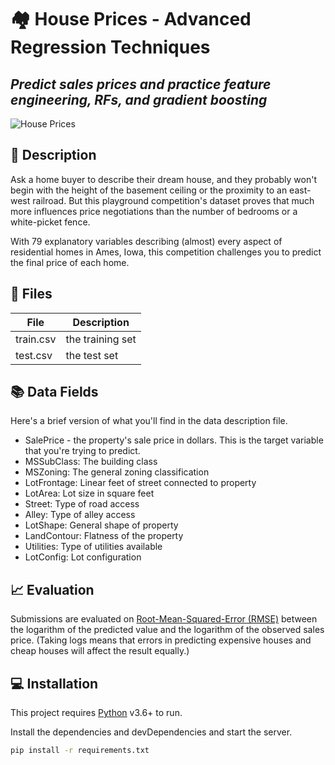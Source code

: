 # 🏘️ House Prices - Advanced Regression Techniques
## _Predict sales prices and practice feature engineering, RFs, and gradient boosting_

![House Prices](https://storage.googleapis.com/kaggle-competitions/kaggle/5407/media/housesbanner.png)

## 📝 Description

Ask a home buyer to describe their dream house, and they probably won't begin with the height of the basement ceiling or the proximity to an east-west railroad. But this playground competition's dataset proves that much more influences price negotiations than the number of bedrooms or a white-picket fence.

With 79 explanatory variables describing (almost) every aspect of residential homes in Ames, Iowa, this competition challenges you to predict the final price of each home.


## 📁 Files

| File | Description |
| ------ | ------ |
| train.csv | the training set |
| test.csv | the test set |

## 📚️ Data Fields

Here's a brief version of what you'll find in the data description file.

- SalePrice - the property's sale price in dollars. This is the target variable that you're trying to predict.
- MSSubClass: The building class
- MSZoning: The general zoning classification
- LotFrontage: Linear feet of street connected to property
- LotArea: Lot size in square feet
- Street: Type of road access
- Alley: Type of alley access
- LotShape: General shape of property
- LandContour: Flatness of the property
- Utilities: Type of utilities available
- LotConfig: Lot configuration

## 📈 Evaluation

Submissions are evaluated on [Root-Mean-Squared-Error (RMSE)](https://en.wikipedia.org/wiki/Root-mean-square_deviation) between the logarithm of the predicted value and the logarithm of the observed sales price. (Taking logs means that errors in predicting expensive houses and cheap houses will affect the result equally.)

## 💻 Installation

This project requires [Python](https://www.python.org/) v3.6+ to run.

Install the dependencies and devDependencies and start the server.

```sh
pip install -r requirements.txt
```
